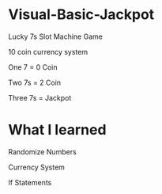 # Visual-Basic-Jackpot
Lucky 7s Slot Machine Game

10 coin currency system

One 7 = 0 Coin

Two 7s = 2 Coin

Three 7s = Jackpot

# What I learned

Randomize Numbers

Currency System

If Statements
